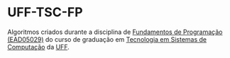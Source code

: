 # UFF-TSC-FP
Algoritmos criados durante a disciplina de [Fundamentos de Programação (EAD05029)](https://www.cecierj.edu.br/videoaulas/ "CEDERJ - Videoaulas") do curso de graduação em [Tecnologia em Sistemas de Computação](http://www.ic.uff.br/index.php/pt/apresentacao "UFF - TSC") da [UFF](http://www.uff.br/ "Universidade Federal Fluminense").
